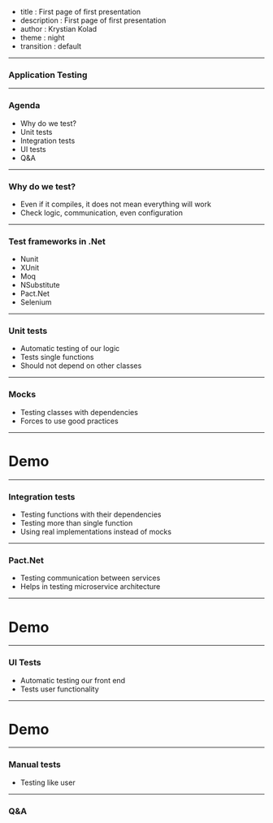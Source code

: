 - title : First page of first presentation
- description : First page of first presentation
- author : Krystian Kolad
- theme : night
- transition : default

***

### Application Testing

***

### Agenda
 * Why do we test?
 * Unit tests
 * Integration tests
 * UI tests
 * Q&A

***

### Why do we test?
 * Even if it compiles, it does not mean everything will work
 * Check logic, communication, even configuration

---

### Test frameworks in .Net
 * Nunit
 * XUnit
 * Moq
 * NSubstitute
 * Pact.Net
 * Selenium

***

### Unit tests
 * Automatic testing of our logic
 * Tests single functions
 * Should not depend on other classes

---

### Mocks
 * Testing classes with dependencies
 * Forces to use good practices

---

# Demo

***

### Integration tests
 * Testing functions with their dependencies
 * Testing more than single function
 * Using real implementations instead of mocks

---

### Pact.Net
 * Testing communication between services
 * Helps in testing microservice architecture

---

# Demo

***

### UI Tests
 * Automatic testing our front end
 * Tests user functionality

---

# Demo

*** 

### Manual tests
 * Testing like user

***

### Q&A